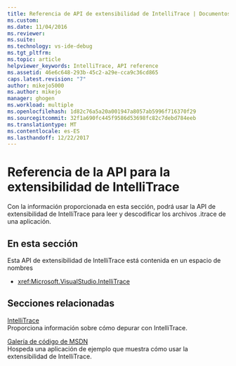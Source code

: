 ```yaml
---
title: Referencia de API de extensibilidad de IntelliTrace | Documentos de Microsoft
ms.custom: 
ms.date: 11/04/2016
ms.reviewer: 
ms.suite: 
ms.technology: vs-ide-debug
ms.tgt_pltfrm: 
ms.topic: article
helpviewer_keywords: IntelliTrace, API reference
ms.assetid: 46e6c648-293b-45c2-a29e-cca9c36cd865
caps.latest.revision: "7"
author: mikejo5000
ms.author: mikejo
manager: ghogen
ms.workload: multiple
ms.openlocfilehash: 1d82c76a5a20a001947a8057ab5996f716370f29
ms.sourcegitcommit: 32f1a690fc445f9586d53698fc82c7debd784eeb
ms.translationtype: MT
ms.contentlocale: es-ES
ms.lasthandoff: 12/22/2017
---
```

# <a name="api-reference-for-intellitrace-extensibility"></a>Referencia de la API para la extensibilidad de IntelliTrace
Con la información proporcionada en esta sección, podrá usar la API de extensibilidad de IntelliTrace para leer y descodificar los archivos .itrace de una aplicación.  
  
## <a name="in-this-section"></a>En esta sección  
 Esta API de extensibilidad de IntelliTrace está contenida en un espacio de nombres  
  
-   <xref:Microsoft.VisualStudio.IntelliTrace>  
  
## <a name="related-sections"></a>Secciones relacionadas  
 [IntelliTrace](../debugger/intellitrace.md)  
 Proporciona información sobre cómo depurar con IntelliTrace.  
  
 [Galería de código de MSDN](http://go.microsoft.com/fwlink/?LinkId=166091)  
 Hospeda una aplicación de ejemplo que muestra cómo usar la extensibilidad de IntelliTrace.